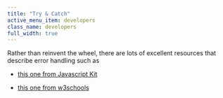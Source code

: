 ```yaml
---
title: "Try & Catch"
active_menu_item: developers
class_name: developers
full_width: true
---
```



Rather than reinvent the wheel, there are lots of excellent resources that describe error handling such as

 - [this one from Javascript Kit](http://www.javascriptkit.com/javatutors/trycatch.shtml)

 - [this one from w3schools](http://www.w3schools.com/jS/js_try_catch.asp)

